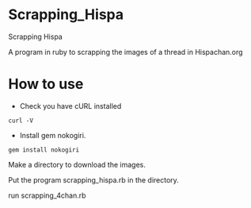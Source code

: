 # Scrapping_Hispa
Scrapping Hispa

A program in ruby to scrapping the images of a thread in Hispachan.org

# How to use
- Check you have cURL installed

```
curl -V
```

- Install gem nokogiri.

```
gem install nokogiri
```

Make a directory to download the images.

Put the program scrapping_hispa.rb in the directory.

run scrapping_4chan.rb
